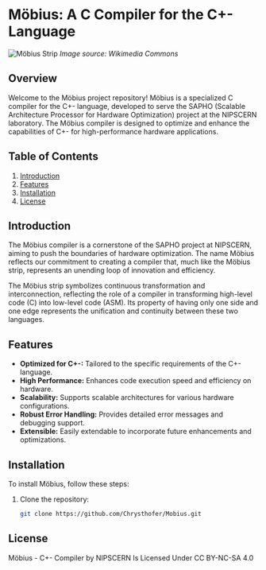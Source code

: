 # Möbius: A C Compiler for the C+- Language

![Möbius Strip](https://upload.wikimedia.org/wikipedia/commons/thumb/8/8d/M%C3%B6bius_strip.jpg/320px-M%C3%B6bius_strip.jpg)
*Image source: Wikimedia Commons*

## Overview

Welcome to the Möbius project repository! Möbius is a specialized C compiler for the C+- language, developed to serve the SAPHO (Scalable Architecture Processor for Hardware Optimization) project at the NIPSCERN laboratory. The Möbius compiler is designed to optimize and enhance the capabilities of C+- for high-performance hardware applications.

## Table of Contents

1. [Introduction](#introduction)
2. [Features](#features)
3. [Installation](#installation)
4. [License](#license)

## Introduction

The Möbius compiler is a cornerstone of the SAPHO project at NIPSCERN, aiming to push the boundaries of hardware optimization. The name Möbius reflects our commitment to creating a compiler that, much like the Möbius strip, represents an unending loop of innovation and efficiency.

The Möbius strip symbolizes continuous transformation and interconnection, reflecting the role of a compiler in transforming high-level code (C) into low-level code (ASM). Its property of having only one side and one edge represents the unification and continuity between these two languages.

## Features

- **Optimized for C+-:** Tailored to the specific requirements of the C+- language.
- **High Performance:** Enhances code execution speed and efficiency on hardware.
- **Scalability:** Supports scalable architectures for various hardware configurations.
- **Robust Error Handling:** Provides detailed error messages and debugging support.
- **Extensible:** Easily extendable to incorporate future enhancements and optimizations.

## Installation

To install Möbius, follow these steps:

1. Clone the repository:
   ```bash
   git clone https://github.com/Chrysthofer/Mobius.git

   
## License

Möbius - C+- Compiler by NIPSCERN Is Licensed Under CC BY-NC-SA 4.0 
